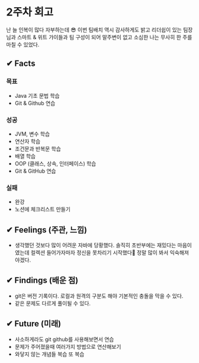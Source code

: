 # 2주차 회고

난 늘 인복이 많다 자부하는데 😎 이번 팀배치 역시 감사하게도 밝고 리더쉽이 있는 팀장님과 스마트 & 위트 갸이들과 팀 구성이 되어 말주변이 없고 소심한 나는 무사히 한 주를 마칠 수 있었다.

## ✔ Facts

### **목표**

- Java 기초 문법 학습
- Git & Github 연습

### **성공**

- JVM, 변수 학습
- 연산자 학습
- 조건문과 반복문 학습
- 배열 학습
- OOP (클래스, 상속, 인터페이스) 학습
- Git & GitHub 연습

### **실패**

- 완강
- 노션에 체크리스트 만들기

## ✔ Feelings (주관, 느낌)

- 생각했던 것보다 많이 어려운 자바에 당황했다. 솔직히 초반부에는 재밌다는 마음이였는데 컬렉션 들어가자마자 정신을 못차리기 시작했다🤪 정말 많이 봐서 익숙해져야겠다.

## ✔ Findings (배운 점)

- git은 버전 기록이다. 로컬과 원격의 구분도 해야 기본적인 충돌을 막을 수 있다.
- 같은 문제도 다르게 풀이될 수 있다.

## ✔ Future (미래)

- 사소하게라도 git github를 사용해보면서 연습
- 문제가 주어졌을때 여러가지 방법으로 연산해보기
- 와닿지 않는 개념들 복습 또 복습
